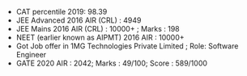 - CAT percentile 2019: 98.39
- JEE Advanced 2016 AIR (CRL) : 4949
- JEE Mains 2016 AIR (CRL) : 10000+ ; Marks : 198
- NEET (earlier known as AIPMT) 2016 AIR : 10000+
- Got Job offer in 1MG Technologies Private Limited ; Role: Software Engineer
- GATE 2020 AIR : 2042; Marks : 49/100; Score : 589/1000
